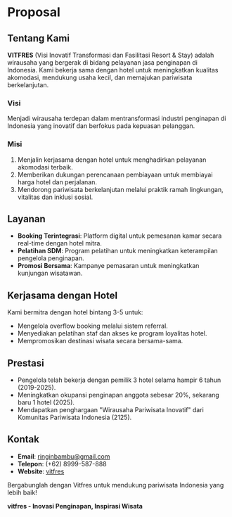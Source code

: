 # Proposal

## Tentang Kami
**VITFRES** (Visi Inovatif Transformasi dan Fasilitasi Resort & Stay) adalah wirausaha yang bergerak di bidang pelayanan jasa penginapan di Indonesia. Kami bekerja sama dengan hotel untuk meningkatkan kualitas akomodasi, mendukung usaha kecil, dan memajukan pariwisata berkelanjutan.

### Visi
Menjadi wirausaha terdepan dalam mentransformasi industri penginapan di Indonesia yang inovatif dan berfokus pada kepuasan pelanggan.

### Misi
1. Menjalin kerjasama dengan hotel untuk menghadirkan pelayanan akomodasi terbaik.
2. Memberikan dukungan perencanaan pembiayaan untuk membiayai harga hotel dan perjalanan.
3. Mendorong pariwisata berkelanjutan melalui praktik ramah lingkungan, vitalitas dan inklusi sosial.

## Layanan
- **Booking Terintegrasi**: Platform digital untuk pemesanan kamar secara real-time dengan hotel mitra.
- **Pelatihan SDM**: Program pelatihan untuk meningkatkan keterampilan pengelola penginapan.
- **Promosi Bersama**: Kampanye pemasaran untuk meningkatkan kunjungan wisatawan.

## Kerjasama dengan Hotel
Kami bermitra dengan hotel bintang 3-5 untuk:
- Mengelola overflow booking melalui sistem referral.
- Menyediakan pelatihan staf dan akses ke program loyalitas hotel.
- Mempromosikan destinasi wisata secara bersama-sama.

## Prestasi
- Pengelola telah bekerja dengan pemilik 3 hotel selama hampir 6 tahun (2019-2025).
- Meningkatkan okupansi penginapan anggota sebesar 20%, sekarang baru 1 hotel (2025).
- Mendapatkan penghargaan "Wirausaha Pariwisata Inovatif" dari Komunitas Pariwisata Indonesia (2125).

## Kontak
- **Email**: ringinbambu@gmail.com
- **Telepon**: (+62) 8999-587-888
- **Website**: [vitfres](https://vitfres.github.io/)

Bergabunglah dengan Vitfres untuk mendukung pariwisata Indonesia yang lebih baik!

**vitfres - Inovasi Penginapan, Inspirasi Wisata**

